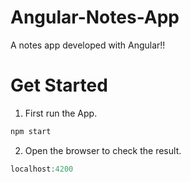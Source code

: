 # Angular-Notes-App

A notes app developed with Angular!!

# Get Started

1. First run the App.

```javascript
npm start
```

2. Open the browser to check the result.
```javascript
localhost:4200
```
